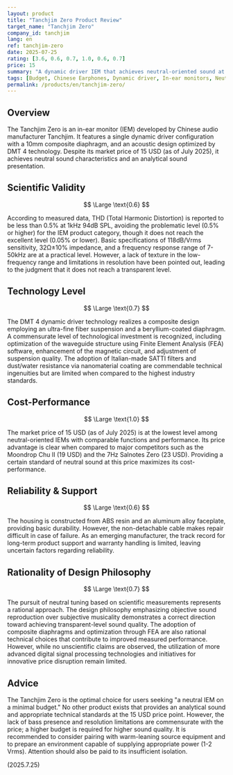 ```yaml
---
layout: product
title: "Tanchjim Zero Product Review"
target_name: "Tanchjim Zero"
company_id: tanchjim
lang: en
ref: tanchjim-zero
date: 2025-07-25
rating: [3.6, 0.6, 0.7, 1.0, 0.6, 0.7]
price: 15
summary: "A dynamic driver IEM that achieves neutral-oriented sound at an extremely low price. While measured performance is average, it realizes the lowest price point among products with equivalent functionality."
tags: [Budget, Chinese Earphones, Dynamic driver, In-ear monitors, Neutral]
permalink: /products/en/tanchjim-zero/
---
```

## Overview

The Tanchjim Zero is an in-ear monitor (IEM) developed by Chinese audio manufacturer Tanchjim. It features a single dynamic driver configuration with a 10mm composite diaphragm, and an acoustic design optimized by DMT 4 technology. Despite its market price of 15 USD (as of July 2025), it achieves neutral sound characteristics and an analytical sound presentation.

## Scientific Validity

$$ \Large \text{0.6} $$

According to measured data, THD (Total Harmonic Distortion) is reported to be less than 0.5% at 1kHz 94dB SPL, avoiding the problematic level (0.5% or higher) for the IEM product category, though it does not reach the excellent level (0.05% or lower). Basic specifications of 118dB/Vrms sensitivity, 32Ω±10% impedance, and a frequency response range of 7-50kHz are at a practical level. However, a lack of texture in the low-frequency range and limitations in resolution have been pointed out, leading to the judgment that it does not reach a transparent level.

## Technology Level

$$ \Large \text{0.7} $$

The DMT 4 dynamic driver technology realizes a composite design employing an ultra-fine fiber suspension and a beryllium-coated diaphragm. A commensurate level of technological investment is recognized, including optimization of the waveguide structure using Finite Element Analysis (FEA) software, enhancement of the magnetic circuit, and adjustment of suspension quality. The adoption of Italian-made SATTI filters and dust/water resistance via nanomaterial coating are commendable technical ingenuities but are limited when compared to the highest industry standards.

## Cost-Performance

$$ \Large \text{1.0} $$

The market price of 15 USD (as of July 2025) is at the lowest level among neutral-oriented IEMs with comparable functions and performance. Its price advantage is clear when compared to major competitors such as the Moondrop Chu II (19 USD) and the 7Hz Salnotes Zero (23 USD). Providing a certain standard of neutral sound at this price maximizes its cost-performance.

## Reliability & Support

$$ \Large \text{0.6} $$

The housing is constructed from ABS resin and an aluminum alloy faceplate, providing basic durability. However, the non-detachable cable makes repair difficult in case of failure. As an emerging manufacturer, the track record for long-term product support and warranty handling is limited, leaving uncertain factors regarding reliability.

## Rationality of Design Philosophy

$$ \Large \text{0.7} $$

The pursuit of neutral tuning based on scientific measurements represents a rational approach. The design philosophy emphasizing objective sound reproduction over subjective musicality demonstrates a correct direction toward achieving transparent-level sound quality. The adoption of composite diaphragms and optimization through FEA are also rational technical choices that contribute to improved measured performance. However, while no unscientific claims are observed, the utilization of more advanced digital signal processing technologies and initiatives for innovative price disruption remain limited.

## Advice

The Tanchjim Zero is the optimal choice for users seeking "a neutral IEM on a minimal budget." No other product exists that provides an analytical sound and appropriate technical standards at the 15 USD price point. However, the lack of bass presence and resolution limitations are commensurate with the price; a higher budget is required for higher sound quality. It is recommended to consider pairing with warm-leaning source equipment and to prepare an environment capable of supplying appropriate power (1-2 Vrms). Attention should also be paid to its insufficient isolation.

(2025.7.25)
